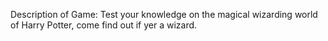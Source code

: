 Description of Game: Test your knowledge on the magical wizarding world of Harry Potter, come find out if yer a wizard.

